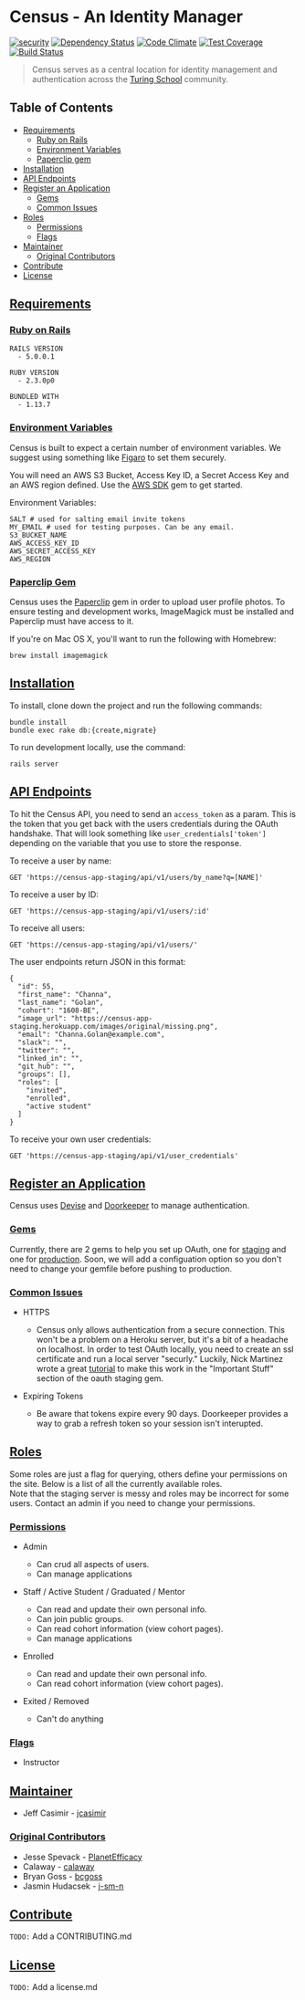 # Census - An Identity Manager

[![security](https://hakiri.io/github/bcgoss/census/master.svg)](https://hakiri.io/github/bcgoss/census/master) [![Dependency Status](https://gemnasium.com/badges/github.com/bcgoss/census.svg)](https://gemnasium.com/github.com/bcgoss/census) [![Code Climate](https://codeclimate.com/github/bcgoss/census/badges/gpa.svg)](https://codeclimate.com/github/bcgoss/census) [![Test Coverage](https://codeclimate.com/github/bcgoss/census/badges/coverage.svg)](https://codeclimate.com/github/bcgoss/census/coverage)
[![Build Status](https://travis-ci.org/bcgoss/census.svg?branch=staging)](https://travis-ci.org/bcgoss/census)

> Census serves as a central location for identity management and authentication across the [Turing School](https://github.com/turingschool) community.

## Table of Contents

- [Requirements](#requirements)
  - [Ruby on Rails](#ror)
  - [Environment Variables](#environment-variables)
  - [Paperclip gem](#paperclip)
- [Installation](#installation)
- [API Endpoints](#api-endpoints)
- [Register an Application](#register)
  - [Gems](#gems)
  - [Common Issues](#issues)
- [Roles](#roles)
  - [Permissions](#permissions)
  - [Flags](#flags)
- [Maintainer](#maintainer)
    - [Original Contributors](#original-contributors)
- [Contribute](#contribute)
- [License](#license)

## [Requirements](#requirements)
### [Ruby on Rails](#ror)
```
RAILS VERSION
  - 5.0.0.1

RUBY VERSION
  - 2.3.0p0

BUNDLED WITH
  - 1.13.7
```

### [Environment Variables](#environment-variables)

Census is built to expect a certain number of environment variables. We suggest using something like [Figaro](https://github.com/laserlemon/figaro) to set them securely.

You will need an AWS S3 Bucket, Access Key ID, a Secret Access Key and an AWS region defined. Use the [AWS SDK](https://github.com/aws/aws-sdk-ruby) gem to get started.

Environment Variables:
```
SALT # used for salting email invite tokens
MY_EMAIL # used for testing purposes. Can be any email.
S3_BUCKET_NAME
AWS_ACCESS_KEY_ID
AWS_SECRET_ACCESS_KEY
AWS_REGION
```

### [Paperclip Gem](#paperclip)

Census uses the [Paperclip](https://github.com/thoughtbot/paperclip#ruby-and-rails) gem in order to upload user profile photos. To ensure testing and development works, ImageMagick must be installed and Paperclip must have access to it.

If you're on Mac OS X, you'll want to run the following with Homebrew:

```brew install imagemagick```

## [Installation](#installation)

To install, clone down the project and run the following commands:

```
bundle install
bundle exec rake db:{create,migrate}
```

To run development locally, use the command:
```
rails server
```
## [API Endpoints](#api-endpoints)

To hit the Census API, you need to send an `access_token` as a param. This is the token that you get back with the users credentials during the OAuth handshake. That will look something like `user_credentials['token']` depending on the variable that you use to store the response.

To receive a user by name:
```
GET 'https://census-app-staging/api/v1/users/by_name?q=[NAME]'
```

To receive a user by ID:
```
GET 'https://census-app-staging/api/v1/users/:id'
```

To receive all users:
```
GET 'https://census-app-staging/api/v1/users/'
```

The user endpoints return JSON in this format:
```
{
  "id": 55,
  "first_name": "Channa",
  "last_name": "Golan",
  "cohort": "1608-BE",
  "image_url": "https://census-app-staging.herokuapp.com/images/original/missing.png",
  "email": "Channa.Golan@example.com",
  "slack": "",
  "twitter": "",
  "linked_in": "",
  "git_hub": "",
  "groups": [],
  "roles": [
    "invited",
    "enrolled",
    "active student"
  ]
}
```

To receive your own user credentials:
```
GET 'https://census-app-staging/api/v1/user_credentials'
```

## [Register an Application](#register)
Census uses [Devise](https://github.com/plataformatec/devise) and [Doorkeeper](https://github.com/doorkeeper-gem/doorkeeper) to manage authentication.

### [Gems](#gems)
Currently, there are 2 gems to help you set up OAuth, one for [staging](https://github.com/NZenitram/census_staging_oauth) and one for [production](https://github.com/turingschool-projects/omniauth-census). Soon, we will add a configuation option so you don't need to change your gemfile before pushing to production.

### [Common Issues](#issues)
* HTTPS
  - Census only allows authentication from a secure connection. This won't be a problem on a Heroku server, but it's a bit of a headache on localhost. In order to test OAuth locally, you need to create an ssl certificate and run a local server "securly." Luckily, Nick Martinez wrote a great [tutorial](https://github.com/NZenitram/census_staging_oauth) to make this work in the "Important Stuff" section of the oauth staging gem.
  
* Expiring Tokens
  - Be aware that tokens expire every 90 days. Doorkeeper provides a way to grab a refresh token so your session isn't interupted.

## [Roles](#roles)
Some roles are just a flag for querying, others define your permissions on the site. Below is a list of all the currently available roles.
<br>
Note that the staging server is messy and roles may be incorrect for some users. Contact an admin if you need to change your permissions.

### [Permissions](#permissions)
* Admin
  - Can crud all aspects of users.
  - Can manage applications
  
* Staff / Active Student / Graduated / Mentor
  - Can read and update their own personal info.
  - Can join public groups.
  - Can read cohort information (view cohort pages).
  - Can manage applications
  
* Enrolled
  - Can read and update their own personal info.
  - Can read cohort information (view cohort pages).
  
* Exited / Removed
  - Can't do anything
  
### [Flags](#flags)
* Instructor

## [Maintainer](#maintainer)

* Jeff Casimir - [jcasimir](https://github.com/jcasimir)

### [Original Contributors](#original-contributors)

* Jesse Spevack - [PlanetEfficacy](https://github.com/PlanetEfficacy)
* Calaway - [calaway](hhttps://github.com/calaway)
* Bryan Goss - [bcgoss](https://github.com/bcgoss)
* Jasmin Hudacsek - [j-sm-n](https://github.com/j-sm-n)

## [Contribute](#contribute)
`TODO:` Add a CONTRIBUTING.md

## [License](#license)
`TODO:` Add a license.md
